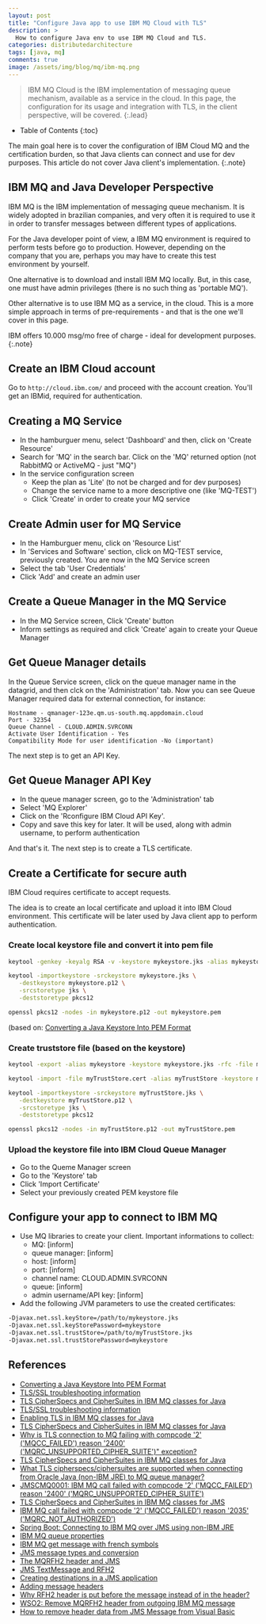 ```yaml
---
layout: post
title: "Configure Java app to use IBM MQ Cloud with TLS"
description: >
  How to configure Java env to use IBM MQ Cloud and TLS.
categories: distributedarchitecture
tags: [java, mq]
comments: true
image: /assets/img/blog/mq/ibm-mq.png
---
```

> IBM MQ Cloud is the IBM implementation of messaging queue mechanism,
available as a service in the cloud.
In this page, the configuration for its usage and integration with TLS, in the
client perspective, will be covered.
{:.lead}

- Table of Contents
{:toc}

The main goal here is to cover the configuration of IBM Cloud MQ and the
certification burden, so that Java clients can connect and use for dev purposes.
This article do not cover Java client's implementation.
{:.note}

## IBM MQ and Java Developer Perspective

IBM MQ is the IBM implementation of messaging queue mechanism. It is widely
adopted in brazilian companies, and very often it is required to use it in
order to transfer messages between different types of applications.

For the Java developer point of view, a IBM MQ environment is required to
perform tests before go to production. However, depending on the company that
you are, perhaps you may have to create this test environment by yourself.

One alternative is to download and install IBM MQ locally. But, in this case,
one must have admin privileges (there is no such thing as 'portable MQ').

Other alternative is to use IBM MQ as a service, in the cloud. This is a more
simple approach in terms of pre-requirements - and that is the one we'll cover
in this page.

IBM offers 10.000 msg/mo free of charge - ideal for development purposes.
{:.note}

## Create an IBM Cloud account

Go to `http://cloud.ibm.com/` and proceed with the account creation.
You'll get an IBMid, required for authentication.

## Creating a MQ Service

- In the hamburguer menu, select 'Dashboard' and then, click on 'Create Resource'
- Search for 'MQ' in the search bar. Click on the 'MQ' returned option (not
  RabbitMQ or ActiveMQ - just "MQ")
- In the service configuration screen
  - Keep the plan as 'Lite' (to not be charged and for dev purposes)
  - Change the service name to a more descriptive one (like 'MQ-TEST')
  - Click 'Create' in order to create your MQ service

## Create Admin user for MQ Service

- In the Hamburguer menu, click on 'Resource List'
- In 'Services and Software' section, click on MQ-TEST service, previously
created. You are now in the MQ Service screen
- Select the tab 'User Credentials'
- Click 'Add' and create an admin user

## Create a Queue Manager in the MQ Service

- In the MQ Service screen, Click 'Create' button
- Inform settings as required and click 'Create' again to create your Queue
Manager

## Get Queue Manager details

In the Queue Service screen, click on the queue manager name in the datagrid,
and then clck on the 'Administration' tab. Now you can see Queue Manager
required data for external connection, for instance:

```
Hostname - qmanager-123e.qm.us-south.mq.appdomain.cloud
Port - 32354
Queue Channel - CLOUD.ADMIN.SVRCONN
Activate User Identification - Yes
Compatibility Mode for user identification -No (important)
```

The next step is to get an API Key.

## Get Queue Manager API Key

- In the queue manager screen, go to the 'Administration' tab
- Select 'MQ Explorer'
- Click on the 'Rconfigure IBM Cloud API Key'.
- Copy and save this key for later. It will be used, along with admin username,
to perform authentication

And that's it. The next step is to create a TLS certificate.

## Create a Certificate for secure auth

IBM Cloud requires certificate to accept requests.

The idea is to create an local certificate and upload it into IBM Cloud
environment. This certificate will be later used by Java client app to perform
authentication.

### Create local keystore file and convert it into pem file

```bash
keytool -genkey -keyalg RSA -v -keystore mykeystore.jks -alias mykeystore

keytool -importkeystore -srckeystore mykeystore.jks \
   -destkeystore mykeystore.p12 \
   -srcstoretype jks \
   -deststoretype pkcs12

openssl pkcs12 -nodes -in mykeystore.p12 -out mykeystore.pem
```
(based on: [Converting a Java Keystore Into PEM Format](https://www.baeldung.com/java-keystore-convert-to-pem-format)

### Create truststore file (based on the keystore)

```bash
keytool -export -alias mykeystore -keystore mykeystore.jks -rfc -file myTrustStore.cert

keytool -import -file myTrustStore.cert -alias myTrustStore -keystore myTrustStore.jks

keytool -importkeystore -srckeystore myTrustStore.jks \
   -destkeystore myTrustStore.p12 \
   -srcstoretype jks \
   -deststoretype pkcs12

openssl pkcs12 -nodes -in myTrustStore.p12 -out myTrustStore.pem
```

### Upload the keystore file into IBM Cloud Queue Manager

- Go to the Queme Manager screen
- Go to the 'Keystore' tab
- Click 'Import Certificate'
- Select your previously created PEM keystore file

## Configure your app to connect to IBM MQ

- Use MQ libraries to create your client. Important informations to collect:
  - MQ: [inform]
  - queue manager: [inform]
  - host: [inform]
  - port: [inform]
  - channel name: CLOUD.ADMIN.SVRCONN
  - queue: [inform]
  - admin username/API key: [inform]
- Add the following JVM parameters to use the created certificates:

``` bash
-Djavax.net.ssl.keyStore=/path/to/mykeystore.jks
-Djavax.net.ssl.keyStorePassword=mykeystore
-Djavax.net.ssl.trustStore=/path/to/myTrustStore.jks
-Djavax.net.ssl.trustStorePassword=mykeystore
```

## References

- [Converting a Java Keystore Into PEM Format](https://www.baeldung.com/java-keystore-convert-to-pem-format)
- [TLS/SSL troubleshooting information](https://www.ibm.com/docs/en/ibm-mq/8.0?topic=support-tlsssl-troubleshooting-information)
- [TLS CipherSpecs and CipherSuites in IBM MQ classes for Java](https://www.ibm.com/docs/en/ibm-mq/9.2?topic=java-tls-cipherspecs-ciphersuites-in-mq-classes)
- [TLS/SSL troubleshooting information](https://www.ibm.com/docs/en/ibm-mq/7.5?topic=problems-tlsssl-troubleshooting-information)
- [Enabling TLS in IBM MQ classes for Java](https://www.ibm.com/docs/en/ibm-mq/9.0?topic=java-enabling-tls-in-mq-classes)
- [TLS CipherSpecs and CipherSuites in IBM MQ classes for Java](https://www.ibm.com/docs/en/ibm-mq/9.2?topic=java-tls-cipherspecs-ciphersuites-in-mq-classes)
- [Why is TLS connection to MQ failing with compcode '2' ('MQCC_FAILED') reason '2400' ('MQRC_UNSUPPORTED_CIPHER_SUITE')" exception?](https://www.ibm.com/support/pages/why-tls-connection-mq-failing-compcode-2-mqccfailed-reason-2400-mqrcunsupportedciphersuite-exception)
- [TLS CipherSpecs and CipherSuites in IBM MQ classes for Java](https://www.ibm.com/docs/en/ibm-mq/9.1?topic=java-tls-cipherspecs-ciphersuites-in-mq-classes)
- [What TLS cipherspecs/ciphersuites are supported when connecting from Oracle Java (non-IBM JRE) to MQ queue manager?](https://www.ibm.com/mysupport/s/question/0D50z000062kvHW/what-tls-cipherspecsciphersuites-are-supported-when-connecting-from-oracle-java-nonibm-jre-to-mq-queue-manager?language=en_US)
- [JMSCMQ0001: IBM MQ call failed with compcode '2' ('MQCC_FAILED') reason '2400' ('MQRC_UNSUPPORTED_CIPHER_SUITE')](https://stackoverflow.com/questions/43736957/jmscmq0001-ibm-mq-call-failed-with-compcode-2-mqcc-failed-reason-2400)
- [TLS CipherSpecs and CipherSuites in IBM MQ classes for JMS](https://www.ibm.com/docs/en/ibm-mq/9.1?topic=jms-tls-cipherspecs-ciphersuites-in-mq-classes)
- [IBM MQ call failed with compcode '2' ('MQCC_FAILED') reason '2035' ('MQRC_NOT_AUTHORIZED')](https://stackoverflow.com/questions/55737975/ibm-mq-call-failed-with-compcode-2-mqcc-failed-reason-2035-mqrc-not-au)
- [Spring Boot: Connecting to IBM MQ over JMS using non-IBM JRE](https://myshittycode.com/2019/04/23/spring-boot-connecting-to-ibm-mq-over-jms-using-non-ibm-jre/)
- [IBM MQ queue properties](https://www.ibm.com/docs/en/ibm-mq/9.1?topic=properties-mq-queue)
- [IBM MQ get message with french symbols](https://stackoverflow.com/questions/59773898/ibm-mq-get-message-with-french-symbols)
- [JMS message types and conversion](https://www.ibm.com/docs/en/ibm-mq/7.5?topic=conversion-message-types)
- [The MQRFH2 header and JMS](https://www.ibm.com/docs/en/ibm-mq/7.5?topic=messages-mqrfh2-header)
- [JMS TextMessage and RFH2](http://www.mqseries.net/phpBB2/viewtopic.php?=&p=171236)
- [Creating destinations in a JMS application](https://www.ibm.com/docs/en/ibm-mq/7.5?topic=applications-creating-destinations#q032240___q032240_4)
- [Adding message headers](https://www.ibm.com/docs/en/rtw/9.2.0?topic=request-adding-message-headers)
- [Why RFH2 header is put before the message instead of in the header?](https://stackoverflow.com/questions/61340723/why-rfh2-header-is-put-before-the-message-instead-of-in-the-header)
- [WSO2: Remove MQRFH2 header from outgoing IBM MQ message](https://stackoverflow.com/questions/51437107/wso2-remove-mqrfh2-header-from-outgoing-ibm-mq-message)
- [How to remove header data from JMS Message from Visual Basic](http://www.mqseries.net/phpBB/viewtopic.php?t=38803&sid=1e841dc96cb96b0785397761dc423ef1)

